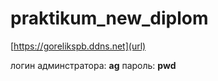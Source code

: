 # praktikum_new_diplom

[https://gorelikspb.ddns.net](url)

логин админстратора: **ag**
пароль: **pwd**
